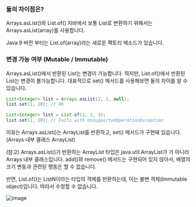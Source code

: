 ### 둘의 차이점은?
Arrays.asList()와 List.of()
자바에서 보통 List로 변환하기 위해서는 Arrays.asList(array)를 사용합니다.

Java 9 버전 부터는 List.of(array)라는 새로운 팩토리 메소드가 있습니다.


### 변경 가능 여부 (Mutable / Immutable)
Arrays.asList()에서 반환된 List는 변경이 가능합니다.
하지만, List.of()에서 반환된 List는 변경이 불가능합니다.
대표적으로 set() 메서드를 사용해보면 둘의 차이를 알 수 있습니다.
```java
List<Integer> list = Arrays.asList(1, 2, null);
list.set(1, 10); // OK

List<Integer> list = List.of(1, 2, 3);
list.set(1, 10); // Fails with UnsupportedOperationException
```
이유는 Arrays.asList()는 ArrayList를 반환하고, set() 메서드가 구현돼 있습니다.
(Arrays 내부 클래스 ArrayList)

(참고) Arrays.asList()가 반환하는 ArrayList 타입은 java.util.ArrayList가 가 아니라 Arrays 내부 클래스입니다. 
add()와 remove() 메서드는 구현되어 있지 않아서, 배열의 크기 변동과 관련된 행동은 할 수 없습니다.

반면, List.of()는 ListN이라는 타입의 객체를 반환하는데, 이는 불변 객체(Immutable object)입니다. 따라서 수정할 수 없습니다.

![image](https://github.com/user-attachments/assets/5fc048d2-428c-44bf-8d40-4e3bb698ec55)
